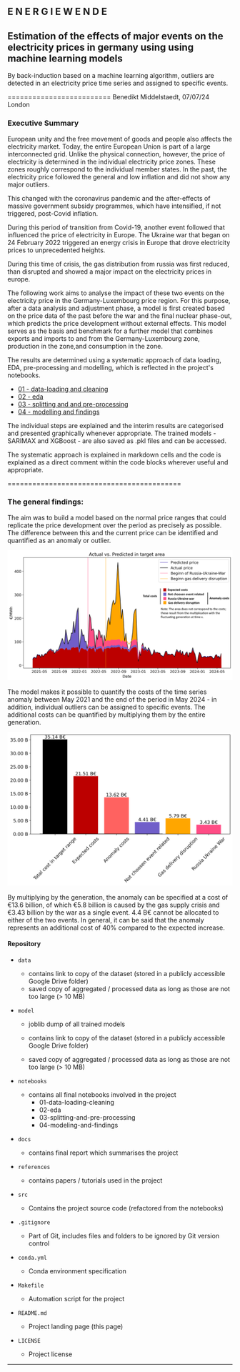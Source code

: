 
## E N E R G I E W E N D E 
## Estimation of the effects of major events on the electricity prices in germany using using machine learning models
By back-induction based on a machine learning algorithm, outliers are
detected in an electricity price time series and assigned to specific events.

=========================
Benedikt Middelstaedt, 07/07/24 London

### Executive Summary

European unity and the free movement of goods and people also affects the electricity market. Today, the entire European Union is part of a large interconnected grid. Unlike the physical connection, however, the price of electricity is determined in the individual electricity price zones. These zones roughly correspond to the individual member states. In the past, the electricity price followed the general and low inflation and did not show any major outliers. 

This changed with the coronavirus pandemic and the after-effects of massive government subsidy programmes, which have intensified, if not triggered, post-Covid inflation. 

During this period of transition from Covid-19, another event followed that influenced the price of electricity in Europe. The Ukraine war that began on 24 February 2022 triggered an energy crisis in Europe that drove electricity prices to unprecedented heights. 

During this time of crisis, the gas distribution from russia was first reduced, than disrupted and showed a major impact on the electricity prices in europe.

The following work aims to analyse the impact of these two events on the electricity price in the Germany-Luxembourg price region. For this purpose, after a data analysis and adjustment phase, a model is first created based on the price data of the past before the war and the final nuclear phase-out, which predicts the price development without external effects. This model serves as the basis and benchmark for a further model that combines  exports and imports to and from the Germany-Luxembourg zone, production in the zone,and consumption in the zone.

The results are determined using a systematic approach of data loading, EDA, pre-processing and modelling, which is reflected in the project's notebooks.

- [01 - data-loading and cleaning](../notebooks/01-data-loading-cleaning.ipynb)
- [02 - eda ](../notebooks/02-eda.ipynb)
- [03 - splitting and and pre-processing](../notebooks/03-splitting-and-pre-processing.ipynb)
- [04 - modelling and findings](../notebooks/04-modelling-and-findings.ipynb)


The individual steps are explained and the interim results are categorised and presented graphically whenever appropriate. The trained models - SARIMAX and XGBoost - are also saved as .pkl files and can be accessed. 

The systematic approach is explained in markdown cells and the code is explained as a direct comment within the code blocks wherever useful and appropriate. 

==========================================
### The general findings:

The aim was to build a model based on the normal price ranges that could replicate the price development over the period as precisely as possible. The difference between this and the current price can be identified and quantified as an anomaly or outlier. 

![alt text](/images/image-7.png)

The model makes it possible to quantify the costs of the time series anomaly between May 2021 and the end of the period in May 2024 - in addition, individual outliers can be assigned to specific events. The additional costs can be quantified by multiplying them by the entire generation.  

![alt text](/images/image.png)


By multiplying by the generation, the anomaly can be specified at a cost of €13.6 billion, of which €5.8 billion is caused by the gas supply crisis and €3.43 billion by the war as a single event.  4.4 B€ cannot be allocated to either of the two events. In general, it can be said that the anomaly represents an additional cost of 40% compared to the expected increase. 


#### Repository 

* `data` 
    - contains link to copy of the dataset (stored in a publicly accessible Google Drive folder)
    - saved copy of aggregated / processed data as long as those are not too large (> 10 MB)

* `model`
    - joblib dump of all trained models

    - contains link to copy of the dataset (stored in a publicly accessible Google Drive folder)
    - saved copy of aggregated / processed data as long as those are not too large (> 10 MB)


* `notebooks`
    - contains all final notebooks involved in the project
        - 01-data-loading-cleaning
        - 02-eda
        - 03-splitting-and-pre-processing
        - 04-modeling-and-findings

* `docs`
    - contains final report which summarises the project

* `references`
    - contains papers / tutorials used in the project

* `src`
    - Contains the project source code (refactored from the notebooks)

* `.gitignore`
    - Part of Git, includes files and folders to be ignored by Git version control

* `conda.yml`
    - Conda environment specification

* `Makefile`
    - Automation script for the project

* `README.md`
    - Project landing page (this page)

* `LICENSE`
    - Project license


------------------------------------------------------------------------------